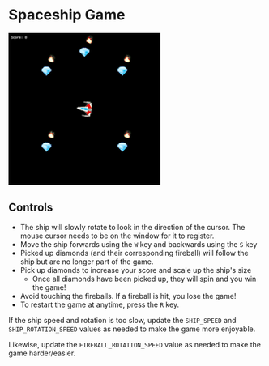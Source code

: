 # Spaceship Game
<img src="../media/spaceship.gif" width="300"/>


## Controls

- The ship will slowly rotate to look in the direction of the cursor. The mouse cursor needs to be on the window for it to register.
- Move the ship forwards using the `W` key and backwards using the `S` key
- Picked up diamonds (and their corresponding fireball) will follow the ship but are no longer part of the game.
- Pick up diamonds to increase your score and scale up the ship's size
    - Once all diamonds have been picked up, they will spin and you win the game!
- Avoid touching the fireballs. If a fireball is hit, you lose the game!
- To restart the game at anytime, press the `R` key.

If the ship speed and rotation is too slow, update the `SHIP_SPEED` and `SHIP_ROTATION_SPEED` values as needed to make the game more enjoyable.

Likewise, update the `FIREBALL_ROTATION_SPEED` value as needed to make the game harder/easier.

